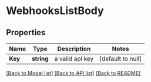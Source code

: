 # WebhooksListBody

## Properties
Name | Type | Description | Notes
------------ | ------------- | ------------- | -------------
**Key** | **string** | a valid api key | [default to null]

[[Back to Model list]](../README.md#documentation-for-models) [[Back to API list]](../README.md#documentation-for-api-endpoints) [[Back to README]](../README.md)


